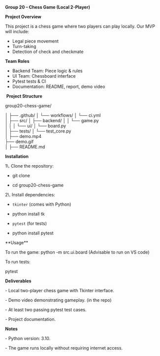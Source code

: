 **Group 20 – Chess Game (Local 2-Player)**

**Project Overview**

This project is a chess game where two players can play locally.
Our MVP will include:

* Legal piece movement
* Turn-taking
* Detection of check and checkmate

**Team Roles**

* Backend Team: Piece logic \& rules
* UI Team: Chessboard interface
* Pytest tests \& CI
* Documentation: README, report, demo video

 **Project Structure**




group20-chess-game/

│
├── .github/
│   └── workflows/
│       └── ci.yml          
│
├── src/
│   ├── backend/
│   │   └── game.py            
│   │
│   └── ui/
│       └── board.py           
│
├── tests/
│   └── test_core.py           
│
├── demo.mp4                   
├── demo.gif                  
│
├── README.md                 



**Installation**

1\\. Clone the repository:

-  git clone <repo-link>

-  cd group20-chess-game

2\\. Install dependencies:

 - `tkinter` (comes with Python)
 - python install tk

- `pytest` (for tests)
- python install pytest



\*\*Usage\*\*

To run the game:
python -m src.ui.board
(Advisable to run on VS code)



To run tests:

pytest 


**Deliverables**

\- Local two-player chess game with Tkinter interface.

\- Demo video demonstrating gameplay. (in the repo)

\- At least two passing pytest test cases.

\- Project documentation.



**Notes**

\- Python version: 3.10.

\- The game runs locally without requiring internet access.

